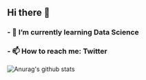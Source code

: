 ## Hi there 👋 

<!--
**PaareshC/PaareshC** is a ✨ _special_ ✨ repository because its `README.md` (this file) appears on your GitHub profile.

Here are some ideas to get you started:

- 🔭 I’m currently working on Data Science 
- 🌱 I’m currently learning Machine Learning , Deep Learning 
- 👯 I’m looking to collaborate on ...
- 🤔 I’m looking for help with ...
- 💬 Ask me about ...
- 📫 How to reach me: Twitter  
- 😄 Pronouns: ...     
- ⚡ Fun fact: ...
-->
### - 🌱 I’m currently learning Data Science 
### - 📫 How to reach me: Twitter

![Anurag's github stats](https://github-readme-stats.vercel.app/api?username=PaareshC&show_icons=true)
